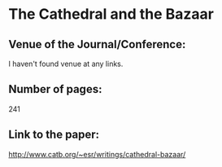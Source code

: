 # The Cathedral and the Bazaar

  

## Venue of the Journal/Conference:

I haven't found venue at any links.


## Number of pages: 
241

## Link to the paper:
http://www.catb.org/~esr/writings/cathedral-bazaar/
  
